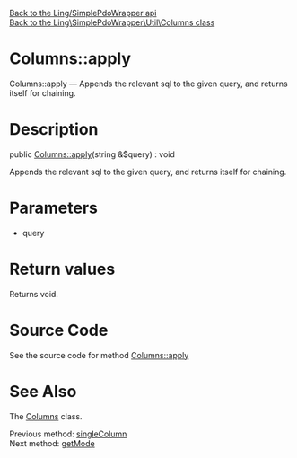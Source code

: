 [Back to the Ling/SimplePdoWrapper api](https://github.com/lingtalfi/SimplePdoWrapper/blob/master/doc/api/Ling/SimplePdoWrapper.md)<br>
[Back to the Ling\SimplePdoWrapper\Util\Columns class](https://github.com/lingtalfi/SimplePdoWrapper/blob/master/doc/api/Ling/SimplePdoWrapper/Util/Columns.md)


Columns::apply
================



Columns::apply — Appends the relevant sql to the given query, and returns itself for chaining.




Description
================


public [Columns::apply](https://github.com/lingtalfi/SimplePdoWrapper/blob/master/doc/api/Ling/SimplePdoWrapper/Util/Columns/apply.md)(string &$query) : void




Appends the relevant sql to the given query, and returns itself for chaining.




Parameters
================


- query

    


Return values
================

Returns void.








Source Code
===========
See the source code for method [Columns::apply](https://github.com/lingtalfi/SimplePdoWrapper/blob/master/Util/Columns.php#L104-L108)


See Also
================

The [Columns](https://github.com/lingtalfi/SimplePdoWrapper/blob/master/doc/api/Ling/SimplePdoWrapper/Util/Columns.md) class.

Previous method: [singleColumn](https://github.com/lingtalfi/SimplePdoWrapper/blob/master/doc/api/Ling/SimplePdoWrapper/Util/Columns/singleColumn.md)<br>Next method: [getMode](https://github.com/lingtalfi/SimplePdoWrapper/blob/master/doc/api/Ling/SimplePdoWrapper/Util/Columns/getMode.md)<br>

